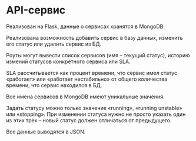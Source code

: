 # API-сервис

Реализован на Flask, данные о сервисах хранятся в MongoDB.

Реализована возможность добавить сервис в базу данных, изменить его статус или удалить сервис из БД.

Роуты могут вывести список сервисов (имя – текущий статус), историю измений статусов конкретного сервиса или SLA.

SLA рассчитывается как процент времени, что сервис имел статус «работает» или «работает нестабильно» от общего количества времени, что сервис находился в БД.

Все имена сервисов в MongoDB имеют уникальные значения.

Задать статусу можно только значение «running», «running unstable» или «stopping». При изменении статуса нужно не просто указать один из этих трех – новый статус должен отличаться от предыдущего.

Все данные выводятся в JSON.